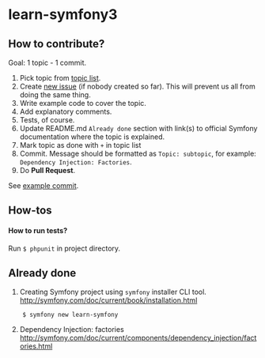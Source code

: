 learn-symfony3
==============

## How to contribute?
Goal: 1 topic - 1 commit.

1. Pick topic from [topic list](TODO.md).
2. Create [new issue](https://github.com/kuusas/learn-symfony/issues/new) (if nobody created so far). This will prevent us all from doing the same thing.
3. Write example code to cover the topic.
4. Add explanatory comments.
5. Tests, of course.
6. Update README.md `Already done` section with link(s) to official Symfony documentation where the topic is explained.
7. Mark topic as done with `+` in topic list
8. Commit. Message should be formatted as `Topic: subtopic`, for example: `Dependency Injection: Factories`.
9. Do **Pull Request**.

See [example commit](https://github.com/kuusas/learn-symfony/commit/b6e30ff6bba8a0005696b48a37baf1991dd608e9).


## How-tos
#### How to run tests?
Run `$ phpunit` in project directory.

## Already done

1. Creating Symfony project using `symfony` installer CLI tool. http://symfony.com/doc/current/book/installation.html
```
    $ symfony new learn-symfony
```
2. Dependency Injection: factories http://symfony.com/doc/current/components/dependency_injection/factories.html
